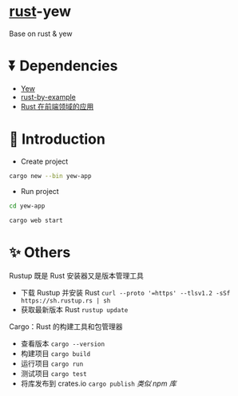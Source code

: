 # [rust](https://www.rust-lang.org/zh-CN/)-yew

Base on rust & yew

# ⏬ Dependencies

- [Yew](https://yew.rs/zh-Hans/docs/getting-started/build-a-sample-app)
- [rust-by-example](https://github.com/rust-lang/rust-by-example?tab=readme-ov-file)
- [Rust 在前端领域的应用](https://juejin.cn/post/7076354498691596325)

# 📖 Introduction

- Create project

```bash
cargo new --bin yew-app
```

- Run project

```bash
cd yew-app

cargo web start
```

# ✨ Others

Rustup 既是 Rust 安装器又是版本管理工具

- 下载 Rustup 并安装 Rust `curl --proto '=https' --tlsv1.2 -sSf https://sh.rustup.rs | sh`
- 获取最新版本 Rust `rustup update`

Cargo：Rust 的构建工具和包管理器

- 查看版本 `cargo --version`
- 构建项目 `cargo build`
- 运行项目 `cargo run`
- 测试项目 `cargo test`
- 将库发布到 crates.io `cargo publish` _类似 npm 库_
